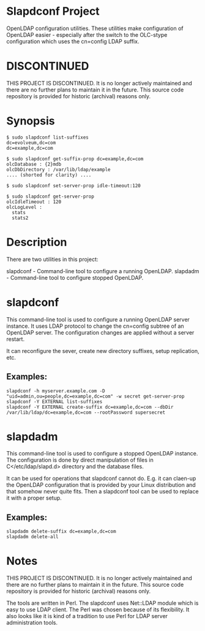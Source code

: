 Slapdconf Project
=================

OpenLDAP configuration utilities. 
These utilities make configuration of OpenLDAP easier - especially after the 
switch to the OLC-stype configuration which uses the cn=config LDAP suffix.

DISCONTINUED
============

THIS PROJECT IS DISCONTINUED.
It is no longer actively maintained and there are no further plans to maintain it in the future.
This source code repository is provided for historic (archival) reasons only.

Synopsis
========

```
$ sudo slapdconf list-suffixes
dc=evolveum,dc=com
dc=example,dc=com

$ sudo slapdconf get-suffix-prop dc=example,dc=com
olcDatabase : {2}mdb
olcDbDirectory : /var/lib/ldap/example
.... (shorted for clarity) ....

$ sudo slapdconf set-server-prop idle-timeout:120

$ sudo slapdconf get-server-prop
olcIdleTimeout : 120
olcLogLevel :
  stats
  stats2
```

Description
===========

There are two utilities in this project:

slapdconf - Command-line tool to configure a running OpenLDAP.
slapdadm  - Command-line tool to configure stopped OpenLDAP.

slapdconf
=========

This command-line tool is used to configure a running OpenLDAP server instance.
It uses LDAP protocol to change the cn=config subtree of an OpenLDAP server.
The configuration changes are applied without a server restart.

It can reconfigure the sever, create new directory suffixes, setup
replication, etc.

Examples:
---------
```
slapdconf -h myserver.example.com -D "uid=admin,ou=people,dc=example,dc=com" -w secret get-server-prop
slapdconf -Y EXTERNAL list-suffixes
slapdconf -Y EXTERNAL create-suffix dc=example,dc=com --dbDir /var/lib/ldap/dc=example,dc=com --rootPassword supersecret
```


slapdadm
========

This command-line tool is used to configure a stopped OpenLDAP instance. The configuration
is done by direct manipulation of files in C</etc/ldap/slapd.d> directory and the database
files.

It can be used for operations that slapdconf cannot do. E.g. it can claen-up the OpenLDAP
configuration that is provided by your Linux distribution and that somehow never quite
fits. Then a slapdconf tool can be used to replace it with a proper setup.

Examples:
---------
```
slapdadm delete-suffix dc=example,dc=com
slapdadm delete-all
```

Notes
=====

THIS PROJECT IS DISCONTINUED.
It is no longer actively maintained and there are no further plans to maintain it in the future.
This source code repository is provided for historic (archival) reasons only.

The tools are written in Perl. The slapdconf uses Net::LDAP module which is easy to use LDAP client.
The Perl was chosen because of its flexibility. It also looks like it is kind of a tradition to use
Perl for LDAP server administration tools.
